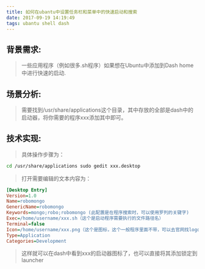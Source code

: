 ```yaml
---
title: 如何在ubantu中设置任务栏和菜单中的快速启动和搜索
date: 2017-09-19 14:19:49
tags: ubantu shell dash
---
```

## 背景需求:
>一些应用程序（例如很多.sh程序）如果想在Ubuntu中添加到Dash home中进行快速的启动.

## 场景分析:
>需要找到/usr/share/applications这个目录，其中存放的全部是dash中的启动器，将你需要的程序xxx添加其中即可。

## 技术实现:
>具体操作步骤为：

``` bash
cd /usr/share/applications sudo gedit xxx.desktop
```

>打开需要编辑的文本内容为：

``` ini
[Desktop Entry] 
Version=1.0 
Name=robomongo
GenericName=robomongo
Keywords=mongo;robo;robomongo (此配置是在程序搜索时，可以使用罗列的关键字)
Exec=/home/username/xxx.sh（这个是启动程序需要执行的文件路径名） 
Terminal=false 
Icon=/home/username/xxx.png（这个是图标，这个一般程序里面不带，可以去官网找logo） 
Type=Application 
Categories=Development
```

>这样就可以在dash中看到xxx的启动器图标了，也可以直接将其添加锁定到launcher